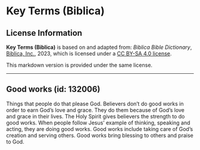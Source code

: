 # Key Terms (Biblica)

## License Information

**Key Terms (Biblica)** is based on and adapted from: _Biblica Bible Dictionary_, [Biblica, Inc.](https://www.biblica.com/), 2023, which is licensed under a [CC BY-SA 4.0 license](https://creativecommons.org/licenses/by-sa/4.0/legalcode.en).

This markdown version is provided under the same license.



--------------------------------

## Good works (id: 132006)

Things that people do that please God. Believers don’t do good works in order to earn God’s love and grace. They do them because of God’s love and grace in their lives. The Holy Spirit gives believers the strength to do good works. When people follow Jesus’ example of thinking, speaking and acting, they are doing good works. Good works include taking care of God’s creation and serving others. Good works bring blessing to others and praise to God.


